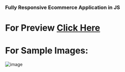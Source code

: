 ### Fully Responsive Ecommerce Application in JS

# For Preview [Click Here](https://online-shoes-shop-e-commerce.netlify.app)

# For Sample Images:

![image](https://user-images.githubusercontent.com/106130828/179038116-9d643fb9-8b33-42e7-87a8-c3e5b7e98111.png)
